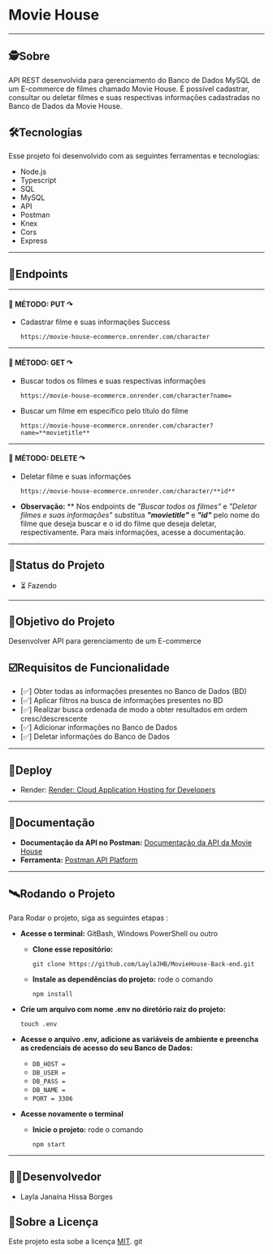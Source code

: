 # Movie House

####

---

## 🕵Sobre

API REST desenvolvida para gerenciamento do Banco de Dados MySQL de um E-commerce de filmes chamado Movie House. É possível cadastrar, consultar ou deletar filmes e suas respectivas informações cadastradas no Banco de Dados da Movie House.

## 🛠Tecnologias

Esse projeto foi desenvolvido com as seguintes ferramentas e tecnologias:

* Node.js
* Typescript
* SQL
* MySQL
* API
* Postman
* Knex
* Cors
* Express

---



## 🧵Endpoints

---
#### <div>🔺 MÉTODO: PUT &curarr;</div>


* Cadastrar filme e suas informações   <span class="badge badge-success">Success</span>
  
  ```
  https://movie-house-ecommerce.onrender.com/character
  ```
---
#### <div>🔻 MÉTODO: GET &curarr;</div>
  
* Buscar todos os filmes e suas respectivas informações
  ```
  https://movie-house-ecommerce.onrender.com/character?name= 
  ```
* Buscar um filme em específico pelo título do filme
  ```
  https://movie-house-ecommerce.onrender.com/character?name=**movietitle**
  ```
---
#### <div>🔸 MÉTODO: DELETE &curarr;</div>

* Deletar filme e suas informações
  
  ```
  https://movie-house-ecommerce.onrender.com/character/**id**
  ```


- **Observação:** ** Nos endpoints de _"Buscar todos os filmes"_ e _"Deletar filmes e suas informações"_ substitua **_"movietitle"_** e **_"id"_** pelo nome do filme que deseja buscar e o id do filme que deseja deletar, respectivamente. Para mais informações, acesse a documentação.
---

## 🧭Status do Projeto

* ⏳ Fazendo

---

## 🎯Objetivo do Projeto

Desenvolver API para gerenciamento de um E-commerce

## ☑️Requisitos de Funcionalidade

- [✅] Obter todas as informações presentes no Banco de Dados (BD)
- [✅] Aplicar filtros na busca de informações presentes no BD
- [✅] Realizar busca ordenada de modo a obter resultados em ordem cresc/descrescente
- [✅] Adicionar informações no Banco de Dados
- [✅] Deletar informações do Banco de Dados

---

## 🔗Deploy 


* Render: [Render: Cloud Application Hosting for Developers](https://render.com)

---
## 🔗Documentação

* **Documentação da API no Postman:** [Documentação da API da Movie House](https://documenter.getpostman.com/view/22349688/2s9Y5VVQ87)
* **Ferramenta:** [Postman API Platform ](https://www.postman.com/)
---

## 🛰Rodando o Projeto

Para Rodar o projeto, siga as seguintes etapas :

* **Acesse o terminal:** GitBash, Windows PowerShell ou outro
  * **Clone esse repositório:**
    ```
    git clone https://github.com/LaylaJHB/MovieHouse-Back-end.git
    ```
  * **Instale as dependências do projeto:** rode o comando
    
    ```
    npm install
    ```
* **Crie um arquivo com nome .env no diretório raiz do projeto:**
  ```
  touch .env
  ```

* **Acesse o arquivo .env, adicione as variáveis de ambiente e preencha as credenciais de acesso do seu Banco de Dados:**
  * `DB_HOST = ` 
  * `DB_USER = `
  * `DB_PASS = `
  * `DB_NAME = `
  * `PORT = 3306`
* **Acesse novamente o terminal**
  * **Inicie o projeto:** rode o comando
    
     ```
    npm start
     ``` 

---
## 🧑‍🚀Desenvolvedor

* Layla Janaína Hissa Borges

## 📝Sobre a Licença

Este projeto esta sobe a licença [MIT](https://github.com/future4code/Barros-labEcommerce-backend27/blob/main/LICENSE). git
